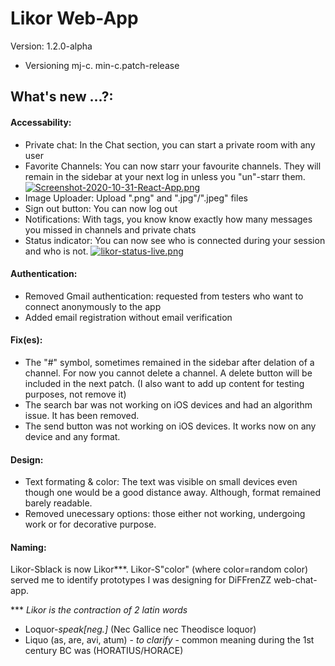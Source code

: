 # Likor Web-App


Version: 1.2.0-alpha
* Versioning  mj-c. min-c.patch-release

## What's new ...?:

#### Accessability:
- Private chat: In the Chat section, you can start a private room with any user
- Favorite Channels: You can now starr your favourite channels. They will remain in the sidebar at your next log in unless you "un"-starr them.
[![Screenshot-2020-10-31-React-App.png](https://i.postimg.cc/br4kNYng/Screenshot-2020-10-31-React-App.png)](https://postimg.cc/5Qq6sVnQ)
- Image Uploader: Upload ".png" and ".jpg"/".jpeg" files
- Sign out button: You can now log out 
- Notifications: With tags, you know know exactly how many messages you missed in channels and private chats
- Status indicator: You can now see who is connected during your session and who is not.
 [![likor-status-live.png](https://i.postimg.cc/26bXHyCF/likor-status-live.png)](https://postimg.cc/Hcm2npcV)
 
 
#### Authentication: 
- Removed Gmail authentication: requested from testers who want to connect anonymously to the app
- Added email registration without email verification


#### Fix(es):
- The "#" symbol, sometimes remained in the sidebar after delation of a channel. For now you cannot delete a channel. A delete button will be included in the next patch. (I also want to add up content for testing purposes, not remove it)
- The search bar was not working on iOS devices and had an algorithm issue. It has been removed.
- The send button was not working on iOS devices. It works now on any device and any format.

#### Design:
- Text formating & color: The text was visible on small devices even though one would be a good distance away. Although, format remained barely readable. 
- Removed unecessary options: those either not working, undergoing work or for decorative purpose.

#### Naming:
Likor-Sblack is now Likor***. 
Likor-S"color" (where color=random color) served me to identify prototypes I was designing for DiFFrenZZ web-chat-app. 

*** *Likor is the contraction of 2 latin words*
- Loquor-*speak[neg.]* (Nec Gallice nec Theodisce loquor) 
- Liquo (as, are, avi, atum) - *to clarify* - common meaning during the 1st century BC was (HORATIUS/HORACE)

